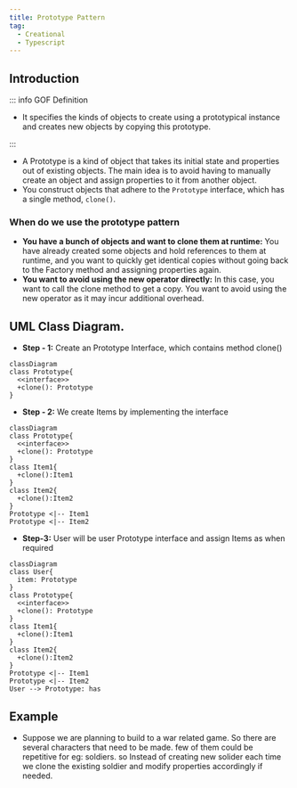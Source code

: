 ```yaml
---
title: Prototype Pattern
tag:
  - Creational
  - Typescript
---
```


## Introduction

::: info GOF Definition

- It specifies the kinds of objects to create using a prototypical instance and creates new objects by copying this prototype.

:::

- A Prototype is a kind of object that takes its initial state and properties out of existing objects. The main idea is to avoid having to manually create an object and assign properties to it from another object.
- You construct objects that adhere to the `Prototype` interface, which has a single method, `clone()`.

### When do we use the prototype pattern

- **You have a bunch of objects and want to clone them at runtime:** You have already created some objects and hold references to them at runtime, and you want to quickly get identical copies without going back to the Factory method and assigning properties again.
- **You want to avoid using the new operator directly:** In this case, you want to call the clone method to get a copy. You want to avoid using the new operator as it may incur additional overhead.

## UML Class Diagram.

- **Step - 1:** Create an Prototype Interface, which contains method clone()

```mermaid
classDiagram
class Prototype{
  <<interface>>
  +clone(): Prototype
}
```

- **Step - 2:** We create Items by implementing the interface

```mermaid
classDiagram
class Prototype{
  <<interface>>
  +clone(): Prototype
}
class Item1{
  +clone():Item1
}
class Item2{
  +clone():Item2
}
Prototype <|-- Item1
Prototype <|-- Item2
```

- **Step-3:** User will be user Prototype interface and assign Items as when required

```mermaid
classDiagram
class User{
  item: Prototype
}
class Prototype{
  <<interface>>
  +clone(): Prototype
}
class Item1{
  +clone():Item1
}
class Item2{
  +clone():Item2
}
Prototype <|-- Item1
Prototype <|-- Item2
User --> Prototype: has
```

## Example

- Suppose we are planning to build to a war related game. So there are several characters that need to be made. few of them could be repetitive for eg: soldiers. so Instead of creating new solider each time we clone the existing soldier and modify properties accordingly if needed.

<Replit user="samsandy111999" repl="PrototypePattern" file="index.ts" />
